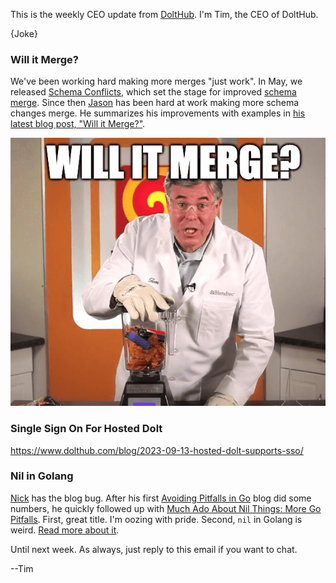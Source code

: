 This is the weekly CEO update from [DoltHub](https://www.dolthub.com/). I'm Tim, the CEO of DoltHub. 

{Joke}

### Will it Merge?

We've been working hard making more merges "just work". In May, we released [Schema Conflicts](https://www.dolthub.com/blog/2023-05-01-schema-conflicts/), which set the stage for improved [schema merge](https://docs.dolthub.com/concepts/dolt/git/conflicts#schema). Since then [Jason](https://www.dolthub.com/team#jason) has been hard at work making more schema changes merge. He summarizes his improvements with examples in [his latest blog post, "Will it Merge?"](https://www.dolthub.com/blog/2023-09-11-will-it-merge/).

[![Will it Merge](../images/will-it-merge.png)](https://www.dolthub.com/blog/2023-09-11-will-it-merge/)

### Single Sign On For Hosted Dolt

https://www.dolthub.com/blog/2023-09-13-hosted-dolt-supports-sso/

### Nil in Golang

[Nick](https://www.dolthub.com/team#nick) has the blog bug. After his first [Avoiding Pitfalls in Go](https://www.dolthub.com/blog/2023-08-16-go-pitfalls/) blog did some numbers, he quickly followed up with [Much Ado About Nil Things: More Go Pitfalls](https://www.dolthub.com/blog/2023-09-08-much-ado-about-nil-things/). First, great title. I'm oozing with pride. Second, `nil` in Golang is weird. [Read more about it](https://www.dolthub.com/blog/2023-09-08-much-ado-about-nil-things/).

Until next week. As always, just reply to this email if you want to chat.

--Tim